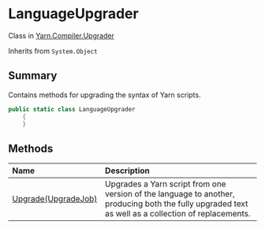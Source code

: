 # LanguageUpgrader

Class in [Yarn.Compiler.Upgrader](/api/csharp/yarn.compiler.upgrader.md)

Inherits from `System.Object`

## Summary


Contains methods for upgrading the syntax of Yarn scripts.


```csharp
public static class LanguageUpgrader
    {
    }
```

## Methods

|Name|Description|
|:---|:---|
|[Upgrade(UpgradeJob)](/api/csharp/yarn.compiler.upgrader.languageupgrader.upgrade.md)|Upgrades a Yarn script from one version of the language to another, producing both the fully upgraded text as well as a collection of replacements.|


